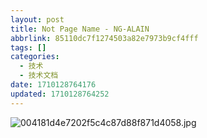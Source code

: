 ```yaml
---
layout: post
title: Not Page Name - NG-ALAIN
abbrlink: 85110dc7f1274503a82e7973b9cf4fff
tags: []
categories:
  - 技术
  - 技术文档
date: 1710128764176
updated: 1710128764252
---
```


![004181d4e7202f5c4c87d88f871d4058.jpg](/resources/53f8cfc883cb46f882b45f938ae4f9d1.jpg)

